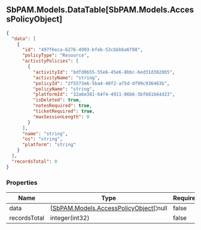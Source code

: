 
<h2 id="tocS_SbPAM.Models.DataTable[SbPAM.Models.AccessPolicyObject]">SbPAM.Models.DataTable[SbPAM.Models.AccessPolicyObject]</h2>

<a id="schemasbpam.models.datatable[sbpam.models.accesspolicyobject]"></a>
<a id="schema_SbPAM.Models.DataTable[SbPAM.Models.AccessPolicyObject]"></a>
<a id="tocSsbpam.models.datatable[sbpam.models.accesspolicyobject]"></a>
<a id="tocssbpam.models.datatable[sbpam.models.accesspolicyobject]"></a>

```json
{
  "data": [
    {
      "id": "497f6eca-6276-4993-bfeb-53cbbbba6f08",
      "policyType": "Resource",
      "activityPolicies": [
        {
          "activityId": "bdfd0655-55e6-45e6-8bbc-6ed31d3820b5",
          "activityName": "string",
          "policyId": "2f5573e6-5ba4-48f2-a75d-df99c936463b",
          "policyName": "string",
          "platformId": "32a6e381-64f4-4911-86b6-3bf681b64d23",
          "isDeleted": true,
          "notesRequired": true,
          "ticketRequired": true,
          "maxSessionLength": 0
        }
      ],
      "name": "string",
      "os": "string",
      "platform": "string"
    }
  ],
  "recordsTotal": 0
}

```

### Properties

|Name|Type|Required|Restrictions|Description|
|---|---|---|---|---|
|data|[[SbPAM.Models.AccessPolicyObject](#schemasbpam.models.accesspolicyobject)]¦null|false|none|none|
|recordsTotal|integer(int32)|false|none|none|


